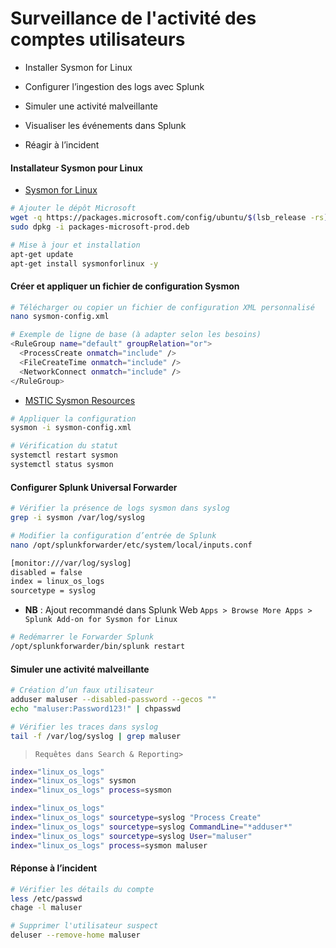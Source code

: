 # Surveillance de l'activité des comptes utilisateurs

- Installer Sysmon for Linux

- Configurer l’ingestion des logs avec Splunk

- Simuler une activité malveillante

- Visualiser les événements dans Splunk

- Réagir à l’incident

#### Installateur Sysmon pour Linux

- [Sysmon for Linux](https://learn.microsoft.com/en-us/sysinternals/downloads/sysmon)

```sh
# Ajouter le dépôt Microsoft
wget -q https://packages.microsoft.com/config/ubuntu/$(lsb_release -rs)/packages-microsoft-prod.deb -O packages-microsoft-prod.deb
sudo dpkg -i packages-microsoft-prod.deb

# Mise à jour et installation
apt-get update
apt-get install sysmonforlinux -y
```

#### Créer et appliquer un fichier de configuration Sysmon

```sh
# Télécharger ou copier un fichier de configuration XML personnalisé
nano sysmon-config.xml

# Exemple de ligne de base (à adapter selon les besoins)
<RuleGroup name="default" groupRelation="or">
  <ProcessCreate onmatch="include" />
  <FileCreateTime onmatch="include" />
  <NetworkConnect onmatch="include" />
</RuleGroup>
```

- [MSTIC Sysmon Resources](https://github.com/microsoft/MSTIC-Sysmon/blob/main/linux/configs/main.xml)

```sh
# Appliquer la configuration
sysmon -i sysmon-config.xml

# Vérification du statut
systemctl restart sysmon
systemctl status sysmon
```

#### Configurer Splunk Universal Forwarder

```sh
# Vérifier la présence de logs sysmon dans syslog
grep -i sysmon /var/log/syslog
```

```sh
# Modifier la configuration d’entrée de Splunk
nano /opt/splunkforwarder/etc/system/local/inputs.conf
```

```sh
[monitor:///var/log/syslog]
disabled = false
index = linux_os_logs
sourcetype = syslog
```

- **NB** : Ajout recommandé dans Splunk Web `Apps > Browse More Apps > Splunk Add-on for Sysmon for Linux`

```sh
# Redémarrer le Forwarder Splunk
/opt/splunkforwarder/bin/splunk restart
```

#### Simuler une activité malveillante

```sh
# Création d’un faux utilisateur
adduser maluser --disabled-password --gecos ""
echo "maluser:Password123!" | chpasswd
```

```sh
# Vérifier les traces dans syslog
tail -f /var/log/syslog | grep maluser
```

> `Requêtes dans Search & Reporting>`

```sh
index="linux_os_logs"
index="linux_os_logs" sysmon
index="linux_os_logs" process=sysmon

index="linux_os_logs"
index="linux_os_logs" sourcetype=syslog "Process Create"
index="linux_os_logs" sourcetype=syslog CommandLine="*adduser*"
index="linux_os_logs" sourcetype=syslog User="maluser"
index="linux_os_logs" process=sysmon maluser
```

#### Réponse à l’incident

```sh
# Vérifier les détails du compte
less /etc/passwd
chage -l maluser

# Supprimer l'utilisateur suspect
deluser --remove-home maluser
```
